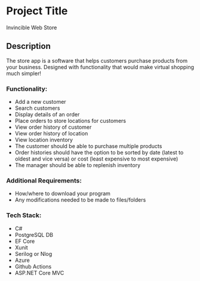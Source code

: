 # Project Title

Invincible Web Store

## Description

The store app is a software that helps customers purchase products from your business. Designed with functionality that would make virtual shopping much simpler!

### Functionality:

* Add a new customer
* Search customers
* Display details of an order
* Place orders to store locations for customers
* View order history of customer
* View order history of location
* View location inventory
* The customer should be able to purchase multiple products
* Order histories should have the option to be sorted by date (latest to oldest and vice versa) or cost (least expensive to most expensive)
* The manager should be able to replenish inventory

### Additional Requirements:

* How/where to download your program
* Any modifications needed to be made to files/folders

### Tech Stack:

* C#
* PostgreSQL DB
* EF Core
* Xunit
* Serilog or Nlog
* Azure
* Github Actions
* ASP.NET Core MVC
